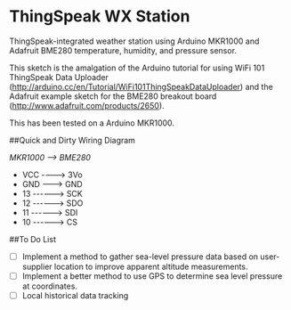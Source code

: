 # ThingSpeak WX Station
ThingSpeak-integrated weather station using Arduino MKR1000 and Adafruit BME280 temperature, humidity, and pressure sensor.

This sketch is the amalgation of the Arduino tutorial for using WiFi 101 ThingSpeak Data Uploader (http://arduino.cc/en/Tutorial/WiFi101ThingSpeakDataUploader) and the Adafruit example sketch for the BME280 breakout board (http://www.adafruit.com/products/2650). 

This has been tested on a Arduino MKR1000.

##Quick and Dirty Wiring Diagram 

  *MKR1000 \-\-\> BME280*
- VCC \-\-\-\-\> 3Vo
- GND \-\-\-\> GND
- 13  \-\-\-\-\-\-\> SCK
- 12 \-\-\-\-\-\-\> SDO
- 11 \-\-\-\-\-\-\> SDI
- 10 \-\-\-\-\-\-\> CS

##To Do List
- [ ] Implement a method to gather sea-level pressure data based on user-supplier location to improve apparent altitude measurements.
- [ ] Implement a better method to use GPS to determine sea level pressure at coordinates.
- [ ] Local historical data tracking
